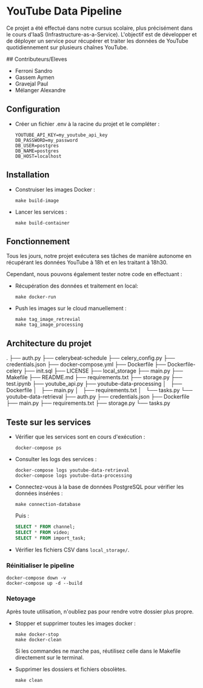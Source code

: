 # YouTube Data Pipeline

Ce projet a été effectué dans notre cursus scolaire, plus précisément dans le cours d'IaaS (Infrastructure-as-a-Service). L'objectif est de développer et de déployer un service pour récupérer et traiter les données de YouTube quotidiennement sur plusieurs chaînes YouTube.

## Contributeurs/Eleves
- Ferroni Sandro
- Gassem Aymen
- Gravejal Paul
- Mélanger Alexandre


## Configuration

- Créer un fichier .env à la racine du projet et le compléter :
   ```
   YOUTUBE_API_KEY=my_youtube_api_key
   DB_PASSWORD=my_password
   DB_USER=postgres
   DB_NAME=postgres
   DB_HOST=localhost
   ```


## Installation

- Construiser les images Docker :
   ```
   make build-image
   ```

- Lancer les services :
   ```
   make build-container
   ```


## Fonctionnement

Tous les jours, notre projet exécutera ses tâches de manière autonome en récupérant les données YouTube à 18h et en les traitant à 18h30.

Cependant, nous pouvons également tester notre code en effectuant :

- Récupération des données et traitement en local:
   ```
   make docker-run
   ```

- Push les images sur le cloud manuellement :

   ```
   make tag_image_retrevial
   make tag_image_processing
   ```


## Architecture du projet

.
├── auth.py
├── celerybeat-schedule
├── celery_config.py
├── credentials.json
├── docker-compose.yml
├── Dockerfile
├── Dockerfile-celery
├── init.sql
├── LICENSE
├── local_storage
├── main.py
├── Makefile
├── README.md
├── requirements.txt
├── storage.py
├── test.ipynb
├── youtube_api.py
├── youtube-data-processing
│   ├── Dockerfile
│   ├── main.py
│   ├── requirements.txt
│   └── tasks.py
└── youtube-data-retrieval
    ├── auth.py
    ├── credentials.json
    ├── Dockerfile
    ├── main.py
    ├── requirements.txt
    ├── storage.py
    └── tasks.py


## Teste sur les services

- Vérifier que les services sont en cours d'exécution :
   ```
   docker-compose ps
   ```

- Consulter les logs des services :
   ```
   docker-compose logs youtube-data-retrieval
   docker-compose logs youtube-data-processing
   ```

- Connectez-vous à la base de données PostgreSQL pour vérifier les données insérées :
   ```
   make connection-database
   ```
   Puis :
   ```sql
   SELECT * FROM channel;
   SELECT * FROM video;
   SELECT * FROM import_task;
   ```

- Vérifier les fichiers CSV dans `local_storage/`.


### Réinitialiser le pipeline
  ```
  docker-compose down -v
  docker-compose up -d --build
  ```

### Netoyage

Après toute utilisation, n'oubliez pas pour rendre votre dossier plus propre.

- Stopper et supprimer toutes les images docker :
   ```
   make docker-stop
   make docker-clean
   ```
   Si les commandes ne marche pas, réutilisez celle dans le Makefile directement sur le terminal.

- Supprimer les dossiers et fichiers obsolètes.
   ```
   make clean
   ```
